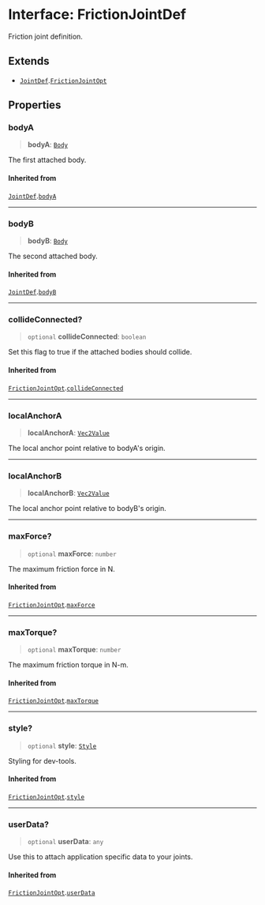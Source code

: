 # Interface: FrictionJointDef

Friction joint definition.

## Extends

- [`JointDef`](/api/interfaces/JointDef).[`FrictionJointOpt`](/api/interfaces/FrictionJointOpt)

## Properties

### bodyA

> **bodyA**: [`Body`](/api/classes/Body)

The first attached body.

#### Inherited from

[`JointDef`](/api/interfaces/JointDef).[`bodyA`](/api/interfaces/JointDef#bodya)

***

### bodyB

> **bodyB**: [`Body`](/api/classes/Body)

The second attached body.

#### Inherited from

[`JointDef`](/api/interfaces/JointDef).[`bodyB`](/api/interfaces/JointDef#bodyb)

***

### collideConnected?

> `optional` **collideConnected**: `boolean`

Set this flag to true if the attached bodies
should collide.

#### Inherited from

[`FrictionJointOpt`](/api/interfaces/FrictionJointOpt).[`collideConnected`](/api/interfaces/FrictionJointOpt#collideconnected)

***

### localAnchorA

> **localAnchorA**: [`Vec2Value`](/api/interfaces/Vec2Value)

The local anchor point relative to bodyA's origin.

***

### localAnchorB

> **localAnchorB**: [`Vec2Value`](/api/interfaces/Vec2Value)

The local anchor point relative to bodyB's origin.

***

### maxForce?

> `optional` **maxForce**: `number`

The maximum friction force in N.

#### Inherited from

[`FrictionJointOpt`](/api/interfaces/FrictionJointOpt).[`maxForce`](/api/interfaces/FrictionJointOpt#maxforce)

***

### maxTorque?

> `optional` **maxTorque**: `number`

The maximum friction torque in N-m.

#### Inherited from

[`FrictionJointOpt`](/api/interfaces/FrictionJointOpt).[`maxTorque`](/api/interfaces/FrictionJointOpt#maxtorque)

***

### style?

> `optional` **style**: [`Style`](/api/interfaces/Style)

Styling for dev-tools.

#### Inherited from

[`FrictionJointOpt`](/api/interfaces/FrictionJointOpt).[`style`](/api/interfaces/FrictionJointOpt#style)

***

### userData?

> `optional` **userData**: `any`

Use this to attach application specific data to your joints.

#### Inherited from

[`FrictionJointOpt`](/api/interfaces/FrictionJointOpt).[`userData`](/api/interfaces/FrictionJointOpt#userdata)
